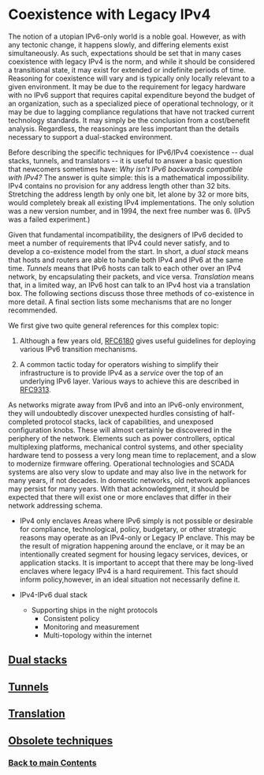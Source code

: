 # Coexistence with Legacy IPv4

The notion of a utopian IPv6-only world is a noble goal. However, as with any tectonic change, it happens slowly, and differing elements exist simultaneously.  As such, expectations should be set that in many cases coexistence with legacy IPv4 is the norm, and while it should be considered a transitional state, it may exist for extended or indefinite periods of time. Reasoning for coexistence will vary and is typically only locally relevant to a given environment. It may be due to the requirement for legacy hardware with no IPv6 support that requires capital expenditure beyond the budget of an organization, such as a specialized piece of operational technology, or it may be due to lagging compliance regulations that have not tracked current technology standards. It may simply be the conclusion from a cost/benefit analysis. Regardless, the reasonings are less important than the details necessary to support a dual-stacked environment.

Before describing the specific techniques for IPv6/IPv4 coexistence  -- dual stacks, tunnels, and translators -- it is useful to answer a basic question that newcomers sometimes have: *Why isn't IPv6 backwards compatible with IPv4?* The answer is quite simple: this is a mathematical impossibility. IPv4 contains no provision for any address length other than 32 bits. Stretching the address length by only one bit, let alone by 32 or more bits, would completely break all existing IPv4 implementations. The only solution was a new version number, and in 1994, the next free number was 6. (IPv5 was a failed experiment.)

Given that fundamental incompatibility, the designers of IPv6 decided to meet a number of requirements that IPv4 could never satisfy, and to develop a co-existence model from the start. In short, a *dual stack* means that hosts and routers are able to handle both IPv4 and IPv6 at the same time. *Tunnels* means that IPv6 hosts can talk to each other over an IPv4 network, by encapsulating their packets, and vice versa. *Translation* means that, in a limited way, an IPv6 host can talk to an IPv4 host via a translation box. The following sections discuss those three methods of co-existence in more detail. A final section lists some mechanisms that are no longer recommended.

We first give two quite general references for this complex topic: 

1. Although a few years old, [RFC6180](https://www.rfc-editor.org/info/rfc6180) gives useful guidelines for deploying various IPv6 transition mechanisms. 

2. A common tactic today for operators wishing to simplify their infrastructure is to provide IPv4 as a *service* over the top of an underlying IPv6 layer. Various ways to achieve this are described in [RFC9313](https://www.rfc-editor.org/info/rfc9313).

As networks migrate away from IPv6 and into an IPv6-only environment, they will undoubtedly discover unexpected hurdles consisting of half-completed protocol stacks, lack of capabilities, and unexposed configuration knobs. These will almost certainly be discovered in the periphery of the network. Elements such as power controllers, optical multiplexing platforms, mechanical control systems, and other speciality hardware tend to possess a very long mean time to replacement, and a slow to modernize firmware offering. Operational technologies and SCADA systems are also very slow to update and may also live in the network for many years, if not decades. In domestic networks, old network appliances may persist for many years. With that acknowledgment, it should be expected that there will exist one or more enclaves that differ in their network addressing schema.   

- IPv4 only enclaves
Areas where IPv6 simply is not possible or desirable for compliance, technological, policy, budgetary, or other strategic reasons may operate as an IPv4-only or Legacy IP enclave. This may be the result of migration happening around the enclave, or it may be an intentionally created segment for housing legacy services, devices, or application stacks. It is important to accept that there may be long-lived enclaves where legacy IPv4 is a hard requirement. This fact should inform policy,however, in an ideal situation not necessarily define it. 

- IPv4-IPv6 dual stack
    - Supporting ships in the night protocols
        - Consistent policy
        - Monitoring and measurement
        - Multi-topology within the internet



<!-- Link lines generated automatically; do not delete -->
## [Dual stacks](Dual%20stacks.md)
## [Tunnels](Tunnels.md)
## [Translation](Translation.md)
## [Obsolete techniques](Obsolete%20techniques.md)
### [<ins>Back to main Contents</ins>](../Contents.md)
